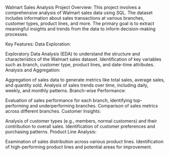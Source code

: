 Walmart Sales Analysis Project
Overview:
This project involves a comprehensive analysis of Walmart sales data using SQL. The dataset includes information about sales transactions at various branches, customer types, product lines, and more. The primary goal is to extract meaningful insights and trends from the data to inform decision-making processes.

Key Features:
Data Exploration:

Exploratory Data Analysis (EDA) to understand the structure and characteristics of the Walmart sales dataset.
Identification of key variables such as branch, customer type, product lines, and date-time attributes.
Analysis and Aggregation:

Aggregation of sales data to generate metrics like total sales, average sales, and quantity sold.
Analysis of sales trends over time, including daily, weekly, and monthly patterns.
Branch-wise Performance:

Evaluation of sales performance for each branch, identifying top-performing and underperforming branches.
Comparison of sales metrics across different branches.
Customer Insights:

Analysis of customer types (e.g., members, normal customers) and their contribution to overall sales.
Identification of customer preferences and purchasing patterns.
Product Line Analysis:

Examination of sales distribution across various product lines.
Identification of high-performing product lines and potential areas for improvement.
